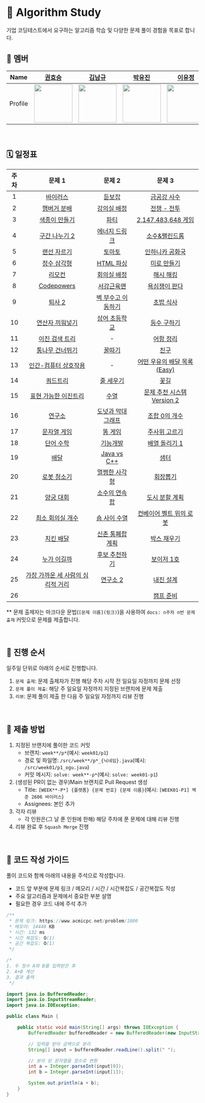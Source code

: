 # 🧩 Algorithm Study

기업 코딩테스트에서 요구하는 알고리즘 학습 및 다양한 문제 풀이 경험을 목표로 합니다.

## 👥 멤버

|  Name   |             [권효승](https://github.com/hyoguoo)              |             [김남규](https://github.com/GiHoo)              |             [박유진](https://github.com/eugene225)              |             [이유정](https://github.com/letskuku)              |             [조인수](https://github.com/ZZAMBAs)              |             [최정은](https://github.com/JeongeunChoi)              |
|:-------:|:----------------------------------------------------------:|:--------------------------------------------------------:|:------------------------------------------------------------:|:-----------------------------------------------------------:|:----------------------------------------------------------:|:---------------------------------------------------------------:|
| Profile | <img width="100px" src="https://github.com/hyoguoo.png" /> | <img width="100px" src="https://github.com/GiHoo.png" /> | <img width="100px" src="https://github.com/eugene225.png" /> | <img width="100px" src="https://github.com/letskuku.png" /> | <img width="100px" src="https://github.com/ZZAMBAs.png" /> | <img width="100px" src="https://github.com/JeongeunChoi.png" /> |

<br>

## 🗓️ 일정표

| 주차 |                                      문제 1                                       |                                      문제 2                                      |                                                  문제 3                                                  |
|:--:|:-------------------------------------------------------------------------------:|:------------------------------------------------------------------------------:|:------------------------------------------------------------------------------------------------------:|
| 1  |                  [바이러스](https://www.acmicpc.net/problem/2606)                   |                  [듣보잡](https://www.acmicpc.net/problem/1764)                   |                            [금공강 사수](https://www.acmicpc.net/problem/27375)                             |
| 2  |                 [햄버거 분배](https://www.acmicpc.net/problem/19941)                 |                [강의실 배정](https://www.acmicpc.net/problem/11000)                 |                            [전쟁 - 전투](https://www.acmicpc.net/problem/1303)                             |
| 3  |                 [색종이 만들기](https://www.acmicpc.net/problem/2630)                 |                   [파티](https://www.acmicpc.net/problem/1238)                   |                       [2,147,483,648 게임](https://www.acmicpc.net/problem/23796)                        |
| 4  |                [구간 나누기 2](https://www.acmicpc.net/problem/13397)                |                [에너지 드링크](https://www.acmicpc.net/problem/20115)                |                            [소수&팰린드롬](https://www.acmicpc.net/problem/1747)                             |
| 5  |                 [랜선 자르기](https://www.acmicpc.net/problem/1654)                  |                  [토마토](https://www.acmicpc.net/problem/7576)                   |                           [인하니카 공화국](https://www.acmicpc.net/problem/12784)                            |
| 6  |                 [정수 삼각형](https://www.acmicpc.net/problem/1932)                  |                [HTML 파싱](https://www.acmicpc.net/problem/22859)                |                             [미로 만들기](https://www.acmicpc.net/problem/2665)                             |
| 7  |                   [리모컨](https://www.acmicpc.net/problem/1107)                   |                 [회의실 배정](https://www.acmicpc.net/problem/1931)                 |                             [해시 해킹](https://www.acmicpc.net/problem/26008)                             |
| 8  |               [Codepowers](https://www.acmicpc.net/problem/26007)               |                 [서강근육맨](https://www.acmicpc.net/problem/20300)                 |                            [욕심쟁이 판다](https://www.acmicpc.net/problem/1937)                             |
| 9  |                  [퇴사 2](https://www.acmicpc.net/problem/15486)                  |               [벽 부수고 이동하기](https://www.acmicpc.net/problem/2206)               | [초밥 식사](https://swexpertacademy.com/main/code/problem/problemDetail.do?contestProbId=AXMCcO16Vi8DFAWv) |
| 10 |                [연산자 끼워넣기](https://www.acmicpc.net/problem/14888)                |                [상어 초등학교](https://www.acmicpc.net/problem/21608)                |                             [등수 구하기](https://www.acmicpc.net/problem/1205)                             |
| 11 |                [이진 검색 트리](https://www.acmicpc.net/problem/5639)                 |                                       -                                        |                             [어항 정리](https://www.acmicpc.net/problem/23291)                             |
| 12 |                [통나무 건너뛰기](https://www.acmicpc.net/problem/11497)                |                  [꿀따기](https://www.acmicpc.net/problem/21758)                  |                               [친구](https://www.acmicpc.net/problem/1058)                               |
| 13 |              [인간-컴퓨터 상호작용](https://www.acmicpc.net/problem/16139)               |                                       -                                        |                      [어떤 우유의 배달 목록(Easy)](https://www.acmicpc.net/problem/23835)                       |
| 14 |                  [쿼드트리](https://www.acmicpc.net/problem/1992)                   |                 [줄 세우기](https://www.acmicpc.net/problem/2252)                  |                              [꽃길](https://www.acmicpc.net/problem/14620)                               |
| 15 | [표현 가능한 이진트리](https://school.programmers.co.kr/learn/courses/30/lessons/150367) |                   [수열](https://www.acmicpc.net/problem/2559)                   |                      [문제 추천 시스템 Version 2](https://www.acmicpc.net/problem/21944)                      |
| 16 |                  [연구소](https://www.acmicpc.net/problem/14502)                   | [도넛과 막대 그래프](https://school.programmers.co.kr/learn/courses/30/lessons/258711) |                            [조합 0의 개수](https://www.acmicpc.net/problem/2004)                            |
| 17 |                 [문자열 게임](https://www.acmicpc.net/problem/27980)                 |                 [똥 게임](https://www.acmicpc.net/problem/23815)                  |              [주사위 고르기](https://school.programmers.co.kr/learn/courses/30/lessons/258709)               |
| 18 |                  [단어 수학](https://www.acmicpc.net/problem/1339)                  |    [기능개발](https://school.programmers.co.kr/learn/courses/30/lessons/42586)     |                           [배열 돌리기 1](https://www.acmicpc.net/problem/16926)                            |
| 19 |      [배달](https://school.programmers.co.kr/learn/courses/30/lessons/12978)      |              [Java vs C++](https://www.acmicpc.net/problem/3613)               |                              [샘터](https://www.acmicpc.net/problem/18513)                               |
| 20 |                 [로봇 청소기](https://www.acmicpc.net/problem/14503)                 |   [멀쩡한 사각형](https://school.programmers.co.kr/learn/courses/30/lessons/62048)   |                              [회장뽑기](https://www.acmicpc.net/problem/2660)                              |
| 21 |    [양궁 대회](https://school.programmers.co.kr/learn/courses/30/lessons/92342)     |                [소수의 연속합](https://www.acmicpc.net/problem/1644)                 |                            [도시 분할 계획](https://www.acmicpc.net/problem/1647)                            |
| 22 |               [최소 회의실 개수](https://www.acmicpc.net/problem/19598)                |                [숌 사이 수열](https://www.acmicpc.net/problem/1469)                 |                         [컨베이어 벨트 위의 로봇](https://www.acmicpc.net/problem/20055)                         |
| 23 |                 [치킨 배달](https://www.acmicpc.net/problem/15686)                  |               [신촌 통폐합 계획](https://www.acmicpc.net/problem/31423)               |                             [박스 채우기](https://www.acmicpc.net/problem/1493)                             |
| 24 |                 [누가 이길까](https://www.acmicpc.net/problem/28449)                 |                [후보 추천하기](https://www.acmicpc.net/problem/1713)                 |                             [보이저 1호](https://www.acmicpc.net/problem/3987)                             |
| 25 |          [가장 가까운 세 사람의 심리적 거리](https://www.acmicpc.net/problem/20529)           |                 [연구소 2](https://www.acmicpc.net/problem/17141)                 |                             [내진 설계](https://www.acmicpc.net/problem/31863)                             |
| 26 |                                                                                 |                                                                                |                             [캠프 준비](https://www.acmicpc.net/problem/16938)                             |

** 문제 출제자는 마크다운 문법(`[문제 이름](링크)`)을 사용하여 `docs: n주차 n번 문제 출제` 커밋으로 문제를 제출합니다.

<br>

## 🔁 진행 순서

일주일 단위로 아래의 순서로 진행합니다.

1. `문제 출제`: 문제 출제자가 진행 해당 주차 시작 전 일요일 자정까지 문제 선정
2. `문제 풀이 제출`: 해당 주 일요일 자정까지 지정된 브랜치에 문제 제출
3. `리뷰`: 문제 풀이 제출 한 다음 주 일요일 자정까지 리뷰 진행

<br>

## 📜 제출 방법

1. 지정된 브랜치에 풀이한 코드 커밋
    - 브랜치: `week**/p*`(예시: `week01/p1`)
    - 경로 및 파일명: `/src/week**/p*_{닉네임}.java`(예시: `/src/week01/p1_ogu.java`)
    - 커밋 메시지: `solve: week**-p*`(예시: `solve: week01-p1`)
2. (생성된 PR이 없는 경우)Main 브랜치로 Pull Request 생성
    - Title: `[WEEK**-P*] {플랫폼} {문제 번호} {문제 이름}`(예시: `[WEEK01-P1] 백준 2606 바이러스`)
    - Assignees: 본인 추가
3. 각자 리뷰
    - 각 인원은(그 날 푼 인원에 한해) 해당 주차에 푼 문제에 대해 리뷰 진행
4. 리뷰 완료 후 `Squash Merge` 진행

<br>

## 📝 코드 작성 가이드

풀이 코드와 함께 아래의 내용을 주석으로 작성합니다.

- 코드 앞 부분에 문제 링크 / 메모리 / 시간 / 시간복잡도 / 공간복잡도 작성
- 주요 알고리즘과 문제에서 중요한 부분 설명
- 필요한 경우 코드 내에 주석 추가

```java
/**
 * 문제 링크: https://www.acmicpc.net/problem/1000
 * 메모리: 14448 KB
 * 시간: 132 ms
 * 시간 복잡도: O(1)
 * 공간 복잡도: O(1)
 */

/*
1. 두 정수 A와 B를 입력받은 후
2. A+B 계산
3. 결과 출력
 */

import java.io.BufferedReader;
import java.io.InputStreamReader;
import java.io.IOException;

public class Main {

    public static void main(String[] args) throws IOException {
        BufferedReader bufferedReader = new BufferedReader(new InputStreamReader(System.in));

        // 입력을 받아 공백으로 분리
        String[] input = bufferedReader.readLine().split(" ");

        // 분리 된 문자열을 정수로 변환
        int a = Integer.parseInt(input[0]);
        int b = Integer.parseInt(input[1]);

        System.out.println(a + b);
    }
}
```
